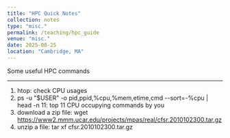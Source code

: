 ```yaml
---
title: "HPC Quick Notes"
collection: notes
type: "misc."
permalink: /teaching/hpc_guide
venue: "misc."
date: 2025-08-25
location: "Cambridge, MA"
---
```


Some useful HPC commands

---

1. htop: check CPU usages
2.  ps -u "$USER" -o pid,ppid,%cpu,%mem,etime,cmd --sort=-%cpu | head -n 11: top 11 CPU occupying commands by you
3.  download a zip file: wget https://www2.mmm.ucar.edu/projects/mpas/real/cfsr.2010102300.tar.gz
4.  unzip a file: tar xf cfsr.2010102300.tar.gz

